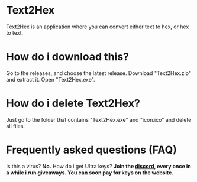 # Text2Hex
Text2Hex is an application where you can convert either text to hex, or hex to text.

# How do i download this?
Go to the releases, and choose the latest release. Download "Text2Hex.zip" and extract it.
Open "Text2Hex.exe".

# How do i delete Text2Hex?
Just go to the folder that contains "Text2Hex.exe" and "icon.ico" and delete all files.

# Frequently asked questions (FAQ)
Is this a virus? **No.**
How do i get Ultra keys? **Join the [discord,](https://discord.gg/qeKmJKSnta) every once in a while i run giveaways. You can soon pay for keys on the website.**

